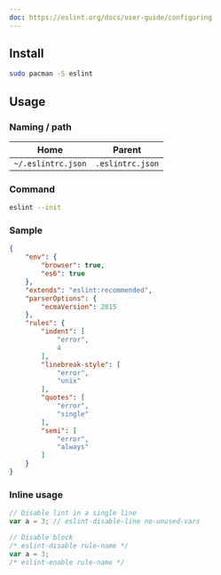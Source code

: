 ```yaml
---
doc: https://eslint.org/docs/user-guide/configuring
---
```


## Install

```bash
sudo pacman -S eslint
```

## Usage

### Naming / path

| Home | Parent |
| ---- | ------ |
| `~/.eslintrc.json` | `.eslintrc.json` |

### Command

```bash
eslint --init
```

### Sample

```json
{
    "env": {
        "browser": true,
        "es6": true
    },
    "extends": "eslint:recommended",
    "parserOptions": {
        "ecmaVersion": 2015
    },
    "rules": {
        "indent": [
            "error",
            4
        ],
        "linebreak-style": [
            "error",
            "unix"
        ],
        "quotes": [
            "error",
            "single"
        ],
        "semi": [
            "error",
            "always"
        ]
    }
}
```

### Inline usage

```javascript
// Disable lint in a single line
var a = 3; // eslint-disable-line no-unused-vars

// Disable block
/* eslint-disable rule-name */
var a = 3;
/* eslint-enable rule-name */
```
